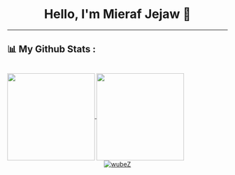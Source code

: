 <h1 align="center" style="margin-top: 50px;">
  <b>Hello, I'm Mieraf Jejaw 👋</b>
</h1>
<hr />

<h2>📊 My Github Stats :</h2><br>

<a href="https://github.com/miejejaw/github-readme-stats">
<img height=200 align="center" src="https://github-readme-stats.vercel.app/api?username=miejejaw&count_private=true&include_all_commits=true&theme=transparent&show_icons=true" />
</a>

<a href="https://github.com/miejejaw/convoychat">
  <img height=200 align="center" src="https://github-readme-stats.vercel.app/api/top-langs?username=miejejaw&layout=compact&theme=transparent&langs_count=8&card_width=320" />
</a>

<div align="center" >
  <a  href="https://github.com/wubeZ">
    <img align="center" src="https://github-readme-streak-stats.herokuapp.com/?user=miejejaw&theme=transparent" alt="wubeZ" />
  </a>
</div> 

